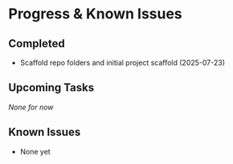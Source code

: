# Progress & Known Issues

## Completed
- Scaffold repo folders and initial project scaffold (2025-07-23)

## Upcoming Tasks
_None for now_


## Known Issues
- None yet
